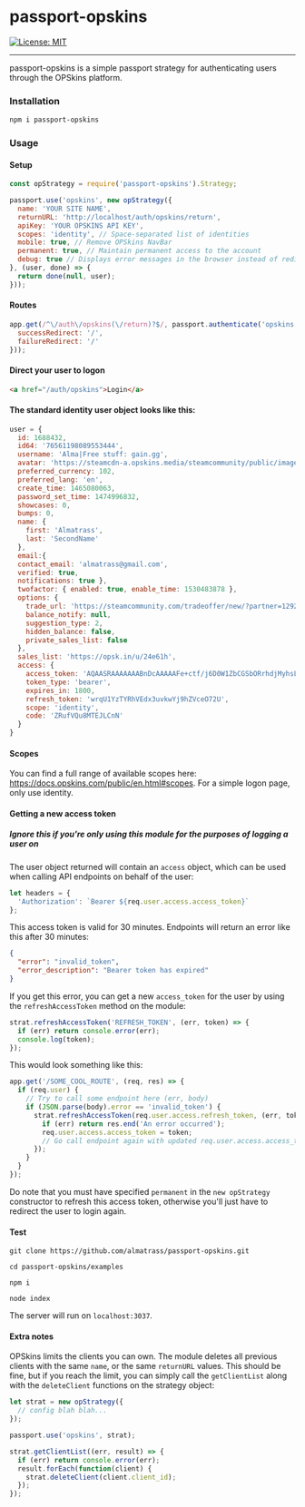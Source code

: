 # passport-opskins
[![License: MIT](https://img.shields.io/badge/License-MIT-yellow.svg)](https://github.com/almatrass/passport-opskins/blob/master/LICENSE)
***

passport-opskins is a simple passport strategy for authenticating users through the OPSkins platform.

### Installation

```bash
npm i passport-opskins
```

### Usage

#### Setup
```js
const opStrategy = require('passport-opskins').Strategy;
```
```js
passport.use('opskins', new opStrategy({
  name: 'YOUR SITE NAME',
  returnURL: 'http://localhost/auth/opskins/return',
  apiKey: 'YOUR OPSKINS API KEY',
  scopes: 'identity', // Space-separated list of identities
  mobile: true, // Remove OPSkins NavBar
  permanent: true, // Maintain permanent access to the account
  debug: true // Displays error messages in the browser instead of redirecting
}, (user, done) => {
  return done(null, user);
}));
```
#### Routes
```js
app.get(/^\/auth\/opskins(\/return)?$/, passport.authenticate('opskins', {
  successRedirect: '/',
  failureRedirect: '/'
}));
```
#### Direct your user to logon
```html
<a href="/auth/opskins">Login</a>
```
#### The standard identity user object looks like this:
```js
user = {
  id: 1688432,
  id64: '76561198089553444',
  username: 'Alma|Free stuff: gain.gg',
  avatar: 'https://steamcdn-a.opskins.media/steamcommunity/public/images/avatars/57/579f19ab99a8e0b034e9a94a8d0530d4c621a26f_full.jpg',
  preferred_currency: 102,
  preferred_lang: 'en',
  create_time: 1465080063,
  password_set_time: 1474996832,
  showcases: 0,
  bumps: 0,
  name: {
    first: 'Almatrass',
    last: 'SecondName'
  },
  email:{
  contact_email: 'almatrass@gmail.com',
  verified: true,
  notifications: true },
  twofactor: { enabled: true, enable_time: 1530483878 },
  options: {
    trade_url: 'https://steamcommunity.com/tradeoffer/new/?partner=129287716&token=JAYlMeXY',
    balance_notify: null,
    suggestion_type: 2,
    hidden_balance: false,
    private_sales_list: false
  },
  sales_list: 'https://opsk.in/u/24e61h',
  access: {
    access_token: 'AQAASRAAAAAAABnDcAAAAAFe+ctf/j6D0W1ZbCGSbORrhdjMyhsL8qSKDX6bhUrsn+kNoud=',
    token_type: 'bearer',
    expires_in: 1800,
    refresh_token: 'wrqU1YzTYRhVEdx3uvkwYj9hZVceO72U',
    scope: 'identity',
    code: 'ZRufVQu8MTEJLCnN'
  } 
}
```
#### Scopes
You can find a full range of available scopes here: https://docs.opskins.com/public/en.html#scopes. For a simple logon page, only use identity.
#### Getting a new access token
##### Ignore this if you're only using this module for the purposes of logging a user on
The user object returned will contain an `access` object, which can be used when calling API endpoints on behalf of the user:
```js
let headers = {
  'Authorization': `Bearer ${req.user.access.access_token}`
};
```
This access token is valid for 30 minutes. Endpoints will return an error like this after 30 minutes:
```json
{
  "error": "invalid_token",
  "error_description": "Bearer token has expired"
}
```
If you get this error, you can get a new `access_token` for the user by using the `refreshAccessToken` method on the module:

```js
strat.refreshAccessToken('REFRESH_TOKEN', (err, token) => {
  if (err) return console.error(err);
  console.log(token);
});
```

This would look something like this:

```js
app.get('/SOME_COOL_ROUTE', (req, res) => {
  if (req.user) {
    // Try to call some endpoint here (err, body)
    if (JSON.parse(body).error == 'invalid_token') {
      strat.refreshAccessToken(req.user.access.refresh_token, (err, token) => {
        if (err) return res.end('An error occurred');
        req.user.access.access_token = token;
        // Go call endpoint again with updated req.user.access.access_token
      });
    }
  }
});
```
Do note that you must have specified `permanent` in the `new opStrategy` constructor to refresh this access token, otherwise you'll just have to redirect the user to login again.

#### Test
`git clone https://github.com/almatrass/passport-opskins.git`

`cd passport-opskins/examples`

`npm i`

`node index`

The server will run on `localhost:3037`. 

#### Extra notes
OPSkins limits the clients you can own. The module deletes all previous clients with the same `name`, or the same `returnURL` values. This should be fine, but if you reach the limit, you can simply call the `getClientList` along with the `deleteClient` functions on the strategy object:

```js
let strat = new opStrategy({
  // config blah blah...
});

passport.use('opskins', strat);

strat.getClientList((err, result) => {
  if (err) return console.error(err);
  result.forEach(function(client) {
    strat.deleteClient(client.client_id);
  });
});
```
